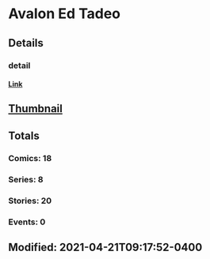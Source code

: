# Avalon Ed Tadeo 
## Details
### detail
#### [Link](http://marvel.com/comics/creators/13358/avalon_ed_tadeo?utm_campaign=apiRef&utm_source=225578a89fc76f3d20fbffda5d17a88d)
## [Thumbnail](http://i.annihil.us/u/prod/marvel/i/mg/b/40/image_not_available.jpg)
## Totals
### Comics: 18
### Series: 8
### Stories: 20
### Events: 0
## Modified: 2021-04-21T09:17:52-0400
